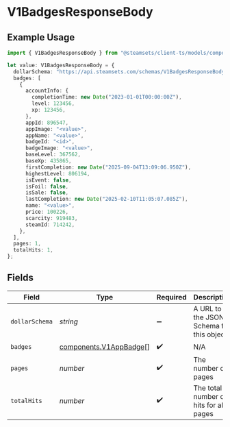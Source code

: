 # V1BadgesResponseBody

## Example Usage

```typescript
import { V1BadgesResponseBody } from "@steamsets/client-ts/models/components";

let value: V1BadgesResponseBody = {
  dollarSchema: "https://api.steamsets.com/schemas/V1BadgesResponseBody.json",
  badges: [
    {
      accountInfo: {
        completionTime: new Date("2023-01-01T00:00:00Z"),
        level: 123456,
        xp: 123456,
      },
      appId: 896547,
      appImage: "<value>",
      appName: "<value>",
      badgeId: "<id>",
      badgeImage: "<value>",
      baseLevel: 367562,
      baseXp: 435865,
      firstCompletion: new Date("2025-09-04T13:09:06.950Z"),
      highestLevel: 806194,
      isEvent: false,
      isFoil: false,
      isSale: false,
      lastCompletion: new Date("2025-02-10T11:05:07.085Z"),
      name: "<value>",
      price: 100226,
      scarcity: 919483,
      steamId: 714242,
    },
  ],
  pages: 1,
  totalHits: 1,
};
```

## Fields

| Field                                                            | Type                                                             | Required                                                         | Description                                                      | Example                                                          |
| ---------------------------------------------------------------- | ---------------------------------------------------------------- | ---------------------------------------------------------------- | ---------------------------------------------------------------- | ---------------------------------------------------------------- |
| `dollarSchema`                                                   | *string*                                                         | :heavy_minus_sign:                                               | A URL to the JSON Schema for this object.                        | https://api.steamsets.com/schemas/V1BadgesResponseBody.json      |
| `badges`                                                         | [components.V1AppBadge](../../models/components/v1appbadge.md)[] | :heavy_check_mark:                                               | N/A                                                              |                                                                  |
| `pages`                                                          | *number*                                                         | :heavy_check_mark:                                               | The number of pages                                              | 1                                                                |
| `totalHits`                                                      | *number*                                                         | :heavy_check_mark:                                               | The total number of hits for all pages                           | 1                                                                |
